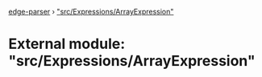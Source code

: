 [edge-parser](../README.md) › ["src/Expressions/ArrayExpression"](_src_expressions_arrayexpression_.md)

# External module: "src/Expressions/ArrayExpression"


